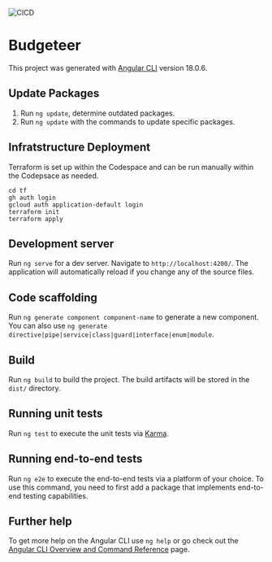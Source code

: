![CICD](https://github.com/dfar-io/budgeteer/actions/workflows/cicd.yml/badge.svg)

# Budgeteer

This project was generated with [Angular CLI](https://github.com/angular/angular-cli) version 18.0.6.

## Update Packages

1. Run `ng update`, determine outdated packages.
2. Run `ng update` with the commands to update specific packages.

## Infratstructure Deployment

Terraform is set up within the Codespace and can be run manually within the Codepsace as needed.

```
cd tf
gh auth login
gcloud auth application-default login
terraform init
terraform apply
```

## Development server

Run `ng serve` for a dev server. Navigate to `http://localhost:4200/`. The application will automatically reload if you change any of the source files.

## Code scaffolding

Run `ng generate component component-name` to generate a new component. You can also use `ng generate directive|pipe|service|class|guard|interface|enum|module`.

## Build

Run `ng build` to build the project. The build artifacts will be stored in the `dist/` directory.

## Running unit tests

Run `ng test` to execute the unit tests via [Karma](https://karma-runner.github.io).

## Running end-to-end tests

Run `ng e2e` to execute the end-to-end tests via a platform of your choice. To use this command, you need to first add a package that implements end-to-end testing capabilities.

## Further help

To get more help on the Angular CLI use `ng help` or go check out the [Angular CLI Overview and Command Reference](https://angular.dev/tools/cli) page.
